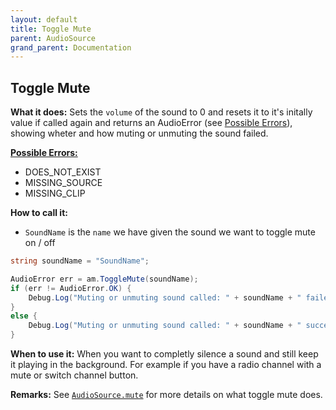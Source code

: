 ```yaml
---
layout: default
title: Toggle Mute
parent: AudioSource
grand_parent: Documentation
---
```


## Toggle Mute
**What it does:**
Sets the ```volume``` of the sound to 0 and resets it to it's initally value if called again and returns an AudioError (see [Possible Errors](https://mathewhdyt.github.io/Unity-Audio-Manager/docs/documentation/index/#possible-errors)), showing wheter and how muting or unmuting the sound failed.

[**Possible Errors:**](https://mathewhdyt.github.io/Unity-Audio-Manager/docs/documentation/index/#possible-errors)
- DOES_NOT_EXIST
- MISSING_SOURCE
- MISSING_CLIP

**How to call it:**
- ```SoundName``` is the ```name``` we have given the sound we want to toggle mute on / off

```csharp
string soundName = "SoundName";

AudioError err = am.ToggleMute(soundName);
if (err != AudioError.OK) {
    Debug.Log("Muting or unmuting sound called: " + soundName + " failed with error id: " + err);
}
else {
    Debug.Log("Muting or unmuting sound called: " + soundName + " succesfull");
}
```

**When to use it:**
When you want to completly silence a sound and still keep it playing in the background. For example if you have a radio channel with a mute or switch channel button.

**Remarks:**
See [```AudioSource.mute```](https://docs.unity3d.com/ScriptReference/AudioSource-mute.html) for more details on what toggle mute does.
